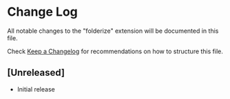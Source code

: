# Change Log

All notable changes to the "folderize" extension will be documented in this file.

Check [Keep a Changelog](http://keepachangelog.com/) for recommendations on how to structure this file.

## [Unreleased]

- Initial release